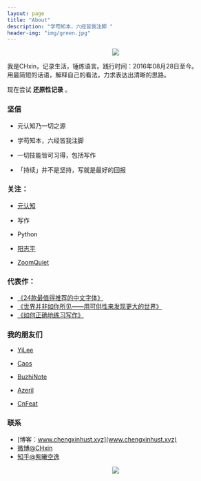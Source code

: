 ```yaml
---
layout: page
title: "About"
description: "学苟知本，六经皆我注脚 "
header-img: "img/green.jpg"
---
```


<center>
    <p><img src="http://7xlfkx.com1.z0.glb.clouddn.com/white2.jpg" align="center"></p>
</center>


我是CHxin，记录生活，锤炼语言。践行时间：2016年08月28日至今。  
用最简短的话语，解释自己的看法，力求表达出清晰的思路。

现在尝试 **还原性记录** 。

### 坚信

- 元认知乃一切之源

- 学苟知本，六经皆我注脚 

- 一切技能皆可习得，包括写作

- 「持续」并不是坚持，写就是最好的回报

### 关注：

- [元认知](http://www.mesule.com/)

- 写作

- Python

- [阳志平](http://www.yangzhiping.com/)

- [ZoomQuiet](http://blog.zoomquiet.io/)

### 代表作：

- [《24款最值得推荐的中文字体》](http://cnfeat.com/blog/2015/05/22/a-24-chinese-fonts/)
- [《世界并非如你所见——用可供性来发现更大的世界》](http://cnfeat.com/blog/2015/05/01/affordance/)
- [《如何正确地练习写作》](http://cnfeat.com/blog/2015/03/02/how-to-write/)

### 我的朋友们

- [YiLee](http://yilee.me)

- [Caos](http://caos.me)

- [BuzhiNote](http://BuzhiNote.com)

- [Azeril](http://azeril.me)

- [CnFeat](http://cnfeat.com)


### 联系

- [博客：www.chengxinhust.xyz](www.chengxinhust.xyz)
- [微博@CHxin](http://weibo.com/5807670169)
- [知乎@紫曦空逸](http://www.zhihu.com/people/chengxin-hust)

<center>
    <p><img src="http://i173.photobucket.com/albums/w63/cnfeat/2015-08-29-2_zpsqj7po8eo.png" align="center"></p>
</center>
